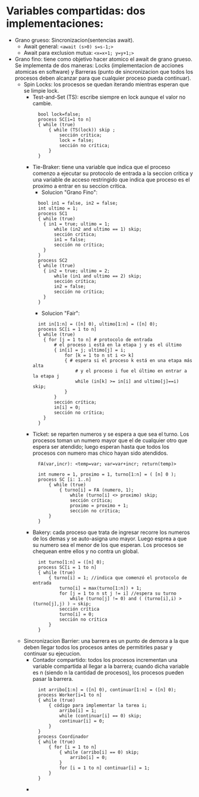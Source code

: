 
# Variables compartidas: dos implementaciones:
- Grano grueso: Sincronizacion(sentencias await).
  - Await general: `<await (s>0) s=s-1;>`
  - Await para exclusion mutua: `<x=x+1; y=y+1;>`
- Grano fino: tiene como objetivo hacer atomico el await de grano grueso. Se implementa de dos maneras: Locks (implementacion de acciones atomicas en software) y Barreras (punto de sincronizacion que todos los procesos deben alcanzar para que cualquier proceso pueda continuar).
  - Spin Locks: los procesos se quedan iterando mientras esperan que se limpie lock.
    - Test-and-Set (TS): escribe siempre en lock aunque el valor no cambie.
      ```
        bool lock=false;
        process SC[i=1 to n]
        { while (true)
            { while (TS(lock)) skip ;
                sección crítica;
                lock = false;
                sección no crítica;
            }
        }
      ```
    - Tie-Braker: tiene una variable que indica que el proceso comenzo a ejecutar su protocolo de entrada a la seccion critica y una variable de acceso restringido que indica que proceso es el proximo a entrar en su seccion critica.
        - Solucion "Grano Fino":
        ```
          bool in1 = false, in2 = false;
          int ultimo = 1;
          process SC1
          { while (true)
            { in1 = true; ultimo = 1;
                while (in2 and ultimo == 1) skip;
                sección crítica;
                in1 = false;
                sección no crítica;
            }
          }
          process SC2
          { while (true)
            { in2 = true; ultimo = 2;
                while (in1 and ultimo == 2) skip;
                sección crítica;
                in2 = false;
                sección no crítica;
            }
          }
        ```
        - Solucion "Fair":
        ```
          int in[1:n] = ([n] 0), ultimo[1:n] = ([n] 0);
          process SC[i = 1 to n]
          { while (true) 
            { for [j = 1 to n] # protocolo de entrada
                # el proceso i está en la etapa j y es el último
                { in[i] = j; ultimo[j] = i;
                    for [k = 1 to n st i <> k]
                    { # espera si el proceso k está en una etapa más alta
                        # y el proceso i fue el último en entrar a la etapa j
                        while (in[k] >= in[i] and ultimo[j]==i) skip;
                    }
                }
                sección crítica;
                in[i] = 0;
                sección no crítica;
            }
          }
        ```
    - Ticket: se reparten numeros y se espera a que sea el turno. Los procesos toman un numero mayor que el de cualquier otro que espera ser atendido; luego esperan hasta que todos los procesos con numero mas chico hayan sido atendidos.
      ```
        FA(var,incr): <temp=var; var=var+incr; return(temp)>
        
        int numero = 1, proximo = 1, turno[1:n] = ( [n] 0 );
        process SC [i: 1..n]
            { while (true)
                { turno[i] = FA (numero, 1);
                    while (turno[i] <> proximo) skip;
                    sección crítica;
                    proximo = proximo + 1;
                    sección no crítica;
            }
        }
      ```
    - Bakery: cada proceso que trata de ingresar recorre los numeros de los demas y se auto-asigna uno mayor. Luego esprea a que su numero sea el menor de los que esperan. Los procesos se chequean entre ellos y no contra un global.
      ```
        int turno[1:n] = ([n] 0);
        process SC[i = 1 to n]
        { while (true)
            { turno[i] = 1; //indica que comenzó el protocolo de entrada
                turno[i] = max(turno[1:n]) + 1;
                for [j = 1 to n st j != i] //espera su turno
                    while (turno[j] != 0) and ( (turno[i],i) > (turno[j],j) ) → skip;
                sección crítica
                turno[i] = 0;
                sección no crítica
            }
        }
      ```
  - Sincronizacion Barrier: una barrera es un punto de demora a la que deben llegar todos los procesos antes de permitirles pasar y continuar su ejecucion.
    - Contador compartido: todos los procesos incrementan una variable compartida al llegar a la barrera; cuando dicha variable es n (siendo n la cantidad de procesos), los procesos pueden pasar la barrera.
      ```
        int arribo[1:n] = ([n] 0), continuar[1:n] = ([n] 0);
        process Worker[i=1 to n]
        { while (true)
            { código para implementar la tarea i;
                arribo[i] = 1;
                while (continuar[i] == 0) skip;
                continuar[i] = 0;
            }
        }
        process Coordinador
        { while (true)
            { for [i = 1 to n]
                { while (arribo[i] == 0) skip;
                    arribo[i] = 0;
                }
                for [i = 1 to n] continuar[i] = 1;
            }
        }
      ```
    -